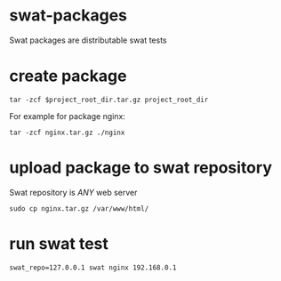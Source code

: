 # swat-packages
Swat packages are distributable swat tests

# create package

    tar -zcf $project_root_dir.tar.gz project_root_dir

For example for package nginx:

    tar -zcf nginx.tar.gz ./nginx

# upload package to swat repository 

Swat repository is _ANY_ web server 

    sudo cp nginx.tar.gz /var/www/html/


# run swat test

    swat_repo=127.0.0.1 swat nginx 192.168.0.1




